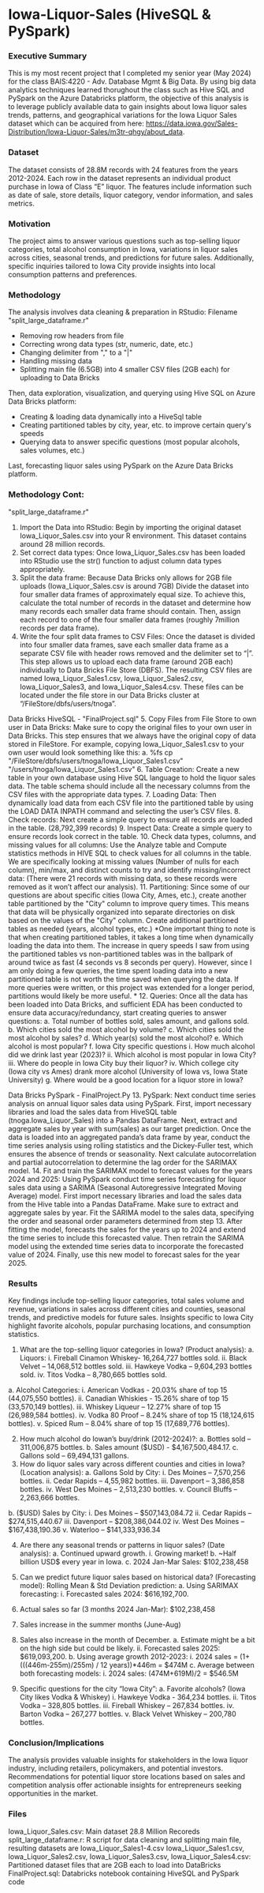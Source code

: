 # Iowa-Liquor-Sales (HiveSQL & PySpark)


### Executive Summary
This is my most recent project that I completed my senior year (May 2024) for the class BAIS:4220 - Adv. Database Mgmt & Big Data. By using big data analytics techniques learned thorughout the class such as Hive SQL and PySpark on the Azure Databricks platform, the objective of this analysis is to leverage publicly available data to gain insights about Iowa liquor sales trends, patterns, and geographical variations for the Iowa Liquor Sales dataset which can be acquired from here: https://data.iowa.gov/Sales-Distribution/Iowa-Liquor-Sales/m3tr-qhgy/about_data.

### Dataset
The dataset consists of 28.8M records with 24 features from the years 2012-2024. Each row in the dataset represents an individual product purchase in Iowa of Class “E” liquor. The features include information such as date of sale, store details, liquor category, vendor information, and sales metrics. 

### Motivation
The project aims to answer various questions such as top-selling liquor categories, total alcohol consumption in Iowa, variations in liquor sales across cities, seasonal trends, and predictions for future sales. Additionally, specific inquiries tailored to Iowa City provide insights into local consumption patterns and preferences.

### Methodology
The analysis involves data cleaning & preparation in RStudio: Filename "split_large_dataframe.r"
- Removing row headers from file
- Correcting wrong data types (str, numeric, date, etc.)
- Changing delimiter from "," to a "|"
- Handling missing data
- Splitting main file (6.5GB) into 4 smaller CSV files (2GB each) for uploading to Data Bricks

Then, data exploration, visualization, and querying using Hive SQL on Azure Data Bricks platform:
- Creating & loading data dynamically into a HiveSql table 
- Creating partitioned tables by city, year, etc. to improve certain query's speeds
- Querying data to answer specific questions (most popular alcohols, sales volumes, etc.)

Last, forecasting liquor sales using PySpark on the Azure Data Bricks platform. 

### Methodology Cont:
"split_large_dataframe.r"
1.	Import the Data into RStudio: Begin by importing the original dataset Iowa_Liquor_Sales.csv into your R environment. This dataset contains around 28 million records.
2.	Set correct data types: Once Iowa_Liquor_Sales.csv has been loaded into RStudio use the str() function to adjust column data types appropriately.
3.	Split the data frame: Because Data Bricks only allows for 2GB file uploads (Iowa_Liquor_Sales.csv is around 7GB) Divide the dataset into four smaller data frames of approximately equal size. To achieve this, calculate the total number of records in the dataset and determine how many records each smaller data frame should contain. Then, assign each record to one of the four smaller data frames (roughly 7million records per data frame).
4.	Write the four split data frames to CSV Files: Once the dataset is divided into four smaller data frames, save each smaller data frame as a separate CSV file with header rows removed and the delimiter set to “|”.  This step allows us to upload each data frame (around 2GB each) individually to Data Bricks File Store (DBFS). The resulting CSV files are named Iowa_Liquor_Sales1.csv, Iowa_Liquor_Sales2.csv, Iowa_Liquor_Sales3, and Iowa_Liquor_Sales4.csv. These files can be located under the file store in our Data Bricks cluster at “/FileStore/dbfs/users/tnoga”. 

Data Bricks HiveSQL - "FinalProject.sql"
5.	Copy Files from File Store to own user in Data Bricks: Make sure to copy the original files to your own user in Data Bricks. This step ensures that we always have the original copy of data stored in FileStore. For example, copying Iowa_Liquor_Sales1.csv to your own user would look something like this: 
a.	%fs cp "/FileStore/dbfs/users/tnoga/Iowa_Liquor_Sales1.csv" "/users/tnoga/Iowa_Liquor_Sales1.csv"
6.	Table Creation: Create a new table in your own database using Hive SQL language to hold the liquor sales data. The table schema should include all the necessary columns from the CSV files with the appropriate data types. 
7.	Loading Data: Then dynamically load data from each CSV file into the partitioned table by using the LOAD DATA INPATH command and selecting the user’s CSV files. 
8.	Check records: Next create a simple query to ensure all records are loaded in the table. (28,792,399 records)
9.	Inspect Data: Create a simple query to ensure records look correct in the table.
10.	Check data types, columns, and missing values for all columns: Use the Analyze table and Compute statistics methods in HIVE SQL to check values for all columns in the table. We are specifically looking at missing values (Number of nulls for each column), min/max, and distinct counts to try and identify missing/incorrect data: (There were 21 records with missing data, so these records were removed as it won’t affect our analysis).
11.	Partitioning: Since some of our questions are about specific cities (Iowa City, Ames, etc.), create another table partitioned by the "City" column to improve query times. This means that data will be physically organized into separate directories on disk based on the values of the "City" column. Create additional partitioned tables as needed (years, alcohol types, etc.) *One important thing to note is that when creating partitioned tables, it takes a long time when dynamically loading the data into them. The increase in query speeds I saw from using the partitioned tables vs non-partitioned tables was in the ballpark of around twice as fast (4 seconds vs 8 seconds per query). However, since I am only doing a few queries, the time spent loading data into a new partitioned table is not worth the time saved when querying the data. If more queries were written, or this project was extended for a longer period, partitions would likely be more useful. *
12.	Queries: Once all the data has been loaded into Data Bricks, and sufficient EDA has been conducted to ensure data accuracy/redundancy, start creating queries to answer questions:
a.	Total number of bottles sold, sales amount, and gallons sold.
b.	Which cities sold the most alcohol by volume?
c.	Which cities sold the most alcohol by sales?
d.	Which year(s) sold the most alcohol?
e.	Which alcohol is most popular?
f.	Iowa City specific questions
i.	How much alcohol did we drink last year (2023)?
ii.	Which alcohol is most popular in Iowa City?
iii.	Where do people in Iowa City buy their liquor?
iv.	Which college city (Iowa city vs Ames) drank more alcohol (University of Iowa vs, Iowa State University)
g.	Where would be a good location for a liquor store in Iowa?

Data Bricks PySpark - FinalProject.Py
13.	PySpark: Next conduct time series analysis on annual liquor sales data using PySpark. First, import necessary libraries and load the sales data from HiveSQL table (tnoga.Iowa_Liquor_Sales) into a Pandas DataFrame. Next, extract and aggregate sales by year with sum(sales) as our target prediction. Once the data is loaded into an aggregated panda’s data frame by year, conduct the time series analysis using rolling statistics and the Dickey-Fuller test, which ensures the absence of trends or seasonality.  Next calculate autocorrelation and partial autocorrelation to determine the lag order for the SARIMAX model.
14.	Fit and train the SARIMAX model to forecast values for the years 2024 and 2025: Using PySpark conduct time series forecasting for liquor sales data using a SARIMA (Seasonal Autoregressive Integrated Moving Average) model. First import necessary libraries and load the sales data from the Hive table into a Pandas DataFrame. Make sure to extract and aggregate sales by year. Fit the SARIMA model to the sales data, specifying the order and seasonal order parameters determined from step 13.  After fitting the model, forecasts the sales for the years up to 2024 and extend the time series to include this forecasted value. Then retrain the SARIMA model using the extended time series data to incorporate the forecasted value of 2024. Finally, use this new model to forecast sales for the year 2025. 

### Results
Key findings include top-selling liquor categories, total sales volume and revenue, variations in sales across different cities and counties, seasonal trends, and predictive models for future sales. Insights specific to Iowa City highlight favorite alcohols, popular purchasing locations, and consumption statistics.
1.	What are the top-selling liquor categories in Iowa? (Product analysis): 
a.	Liquors:
i.	Fireball Cinamon Whiskey- 16,264,727 bottles sold.
ii.	Black Velvet – 14,068,512 bottles sold.
iii.	Hawkeye Vodka – 9,604,293 bottles sold.
iv.	Titos Vodka – 8,780,665 bottles sold.	
 
a.	Alcohol Categories:
i.	American Vodkas - 20.03% share of top 15 (44,075,550 bottles).
ii.	Canadian Whiskies - 15.26% share of top 15 (33,570,149 bottles).
iii.	Whiskey Liqueur – 12.27% share of top 15 (26,989,584 bottles).
iv.	Vodka 80 Proof – 8.24% share of top 15 (18,124,615 bottles).
v.	Spiced Rum – 8.04% share of top 15 (17,689,776 bottles).
 
2.	How much alcohol do Iowan’s buy/drink (2012-2024)?:
a.	Bottles sold – 311,006,875 bottles.
b.	 Sales amount ($USD) - $4,167,500,484.17.
c.	Gallons sold – 69,494,131 gallons.
3.	How do liquor sales vary across different counties and cities in Iowa? (Location analysis):
a.	Gallons Sold by City:
i.	Des Moines – 7,570,256 bottles.
ii.	Cedar Rapids – 4,55,982 bottles.
iii.	Davenport – 3,386,858 bottles. 
iv.	West Des Moines – 2,513,230 bottles.
v.	Council Bluffs – 2,263,666 bottles. 
 
b.	($USD) Sales by City:
i.	Des Moines – $507,143,084.72
ii.	Cedar Rapids – $274,515,440.67
iii.	Davenport – $208,386,044.02
iv.	West Des Moines – $167,438,190.36
v.	Waterloo – $141,333,936.34
 
4.	Are there any seasonal trends or patterns in liquor sales? (Date analysis):
a.	Continued upward growth.
i.	Growing market!	
b.	~Half billion USD$ every year in Iowa.
c.	2024 Jan-Mar Sales: $102,238,458 
 
5.	Can we predict future liquor sales based on historical data? (Forecasting model):
Rolling Mean & Std Deviation prediction:
a.	Using SARIMAX forecasting:
i.	Forecasted sales 2024: $616,192,700.
1.	Actual sales so far (3 months 2024 Jan-Mar): $102,238,458
2.	Sales increase in the summer months (June-Aug)
3.	Sales also increase in the month of December. 
a.	Estimate might be a bit on the high side but could be likely.
ii.	Forecasted sales 2025: $619,093,200.
b.	Using average growth 2012-2023:
i.	2024 sales = (1+ (((446m-255m)/255m) / 12 years))*446m = $474M
c.	Average between both forecasting models:
i.	2024 sales: (474M+619M)/2 = $546.5M
6.	Specific questions for the city “Iowa City”:
a.	Favorite alcohols? (Iowa City likes Vodka & Whiskey)
i.	Hawkeye Vodka - 364,234 bottles.
ii.	Titos Vodka – 328,805 bottles.
iii.	Fireball Whiskey – 267,834 bottles.
iv.	Barton Vodka – 267,277 bottles.
v.	Black Velvet Whiskey – 200,780 bottles.


### Conclusion/Implications
The analysis provides valuable insights for stakeholders in the Iowa liquor industry, including retailers, policymakers, and potential investors. Recommendations for potential liquor store locations based on sales and competition analysis offer actionable insights for entrepreneurs seeking opportunities in the market.

### Files
Iowa_Liquor_Sales.csv: Main dataset 28.8 Million Recoreds
split_large_dataframe.r: R script for data cleaning and splitting main file, resulting datasets are Iowa_Liquor_Sales1-4.csv
Iowa_Liquor_Sales1.csv, Iowa_Liquor_Sales2.csv, Iowa_Liquor_Sales3.csv, Iowa_Liquor_Sales4.csv: Partitioned dataset files that are 2GB each to load into DataBricks
FinalProject.sql: Databricks notebook containing HiveSQL and PySpark code

